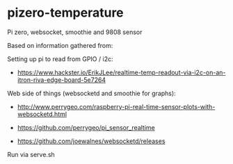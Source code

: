 # pizero-temperature
Pi zero, websocket, smoothie and 9808 sensor

Based on information gathered from:

Setting up pi to read from GPIO / i2c: 

- https://www.hackster.io/ErikJLee/realtime-temp-readout-via-i2c-on-an-itron-riva-edge-board-5e7264

Web side of things (websocketd and smoothie for graphs):

- http://www.perrygeo.com/raspberry-pi-real-time-sensor-plots-with-websocketd.html
- https://github.com/perrygeo/pi_sensor_realtime

- https://github.com/joewalnes/websocketd/releases

Run via serve.sh 


